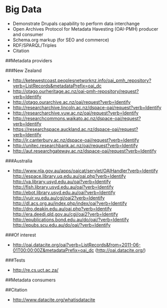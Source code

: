 Big Data
========

* Demonstrate Drupals capability to perform data interchange
* Open Archives Protocol for Metadata Havesting (OAI-PMH) producer and consumer
* Schema.org markup (for SEO and commerce)
* RDF/SPARQL/Triples
* Citation

##Metadata providers

###New Zealand
* http://ketewestcoast.peoplesnetworknz.info/oai_pmh_repository?verb=ListRecords&metadataPrefix=oai_dc
* http://otago.ourheritage.ac.nz/oai-pmh-repository/request?verb=Identify
* http://otago.ourarchive.ac.nz/oai/request?verb=Identify
* http://researcharchive.lincoln.ac.nz/dspace-oai/request?verb=Identify
* http://researcharchive.vuw.ac.nz/oai/request?verb=Identify
* http://researchcommons.waikato.ac.nz/dspace-oai/request?verb=Identify
* https://researchspace.auckland.ac.nz/dspace-oai/request?verb=Identify
* http://ir.canterbury.ac.nz/dspace-oai/request?verb=Identify
* http://unitec.researchbank.ac.nz/oai/request?verb=Identify
* http://aut.researchgateway.ac.nz/dspace-oai/request?verb=Identify

###Australia
* http://www.nla.gov.au/apps/oaicat/servlet/OAIHandler?verb=Identify
http://espace.library.uq.edu.au/oai.php?verb=Identify
http://va.library.usyd.edu.au/oai?verb=Identify
http://fish.library.usyd.edu.au/oai?verb=Identify
http://ebot.library.usyd.edu.au/oai?verb=Identify
http://vuir.vu.edu.au/cgi/oai2?verb=Identify
http://dl.acs.org.au/index.php/index/oai?verb=Identify
http://dro.deakin.edu.au/oai.php?verb=Identify
http://era.deedi.qld.gov.au/cgi/oai2?verb=Identify
http://epublications.bond.edu.au/do/oai/?verb=Identify
http://epubs.scu.edu.au/do/oai/?verb=Identify

###Of interest
* http://oai.datacite.org/oai?verb=ListRecords&from=2011-06-01T00:00:00Z&metadataPrefix=oai_dc (http://oai.datacite.org/)

###Tests

* http://re.cs.uct.ac.za/

##Metadata consumers



##Citation

* http://www.datacite.org/whatisdatacite
